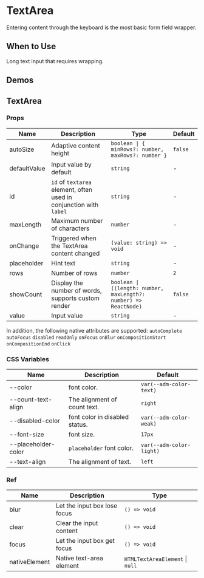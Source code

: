 # TextArea

Entering content through the keyboard is the most basic form field wrapper.

## When to Use

Long text input that requires wrapping.

## Demos

<code src="./demos/demo1.tsx"></code>

## TextArea

### Props

| Name | Description | Type | Default |
| --- | --- | --- | --- |
| autoSize | Adaptive content height | `boolean \| { minRows?: number, maxRows?: number }` | `false` |
| defaultValue | Input value by default | `string` | - |
| id | `id` of `textarea` element, often used in conjunction with `label` | `string` | - |
| maxLength | Maximum number of characters | `number` | - |
| onChange | Triggered when the TextArea content changed | `(value: string) => void` | - |
| placeholder | Hint text | `string` | - |
| rows | Number of rows | `number` | `2` |
| showCount | Display the number of words, supports custom render | `boolean \| ((length: number, maxLength?: number) => ReactNode)` | `false` |
| value | Input value | `string` | - |

In addition, the following native attributes are supported: `autoComplete` `autoFocus` `disabled` `readOnly` `onFocus` `onBlur` `onCompositionStart` `onCompositionEnd` `onClick`

### CSS Variables

| Name | Description | Default |
| --- | --- | --- |
| --color | font color. | `var(--adm-color-text)` |
| --count-text-align | The alignment of count text. | `right` |
| --disabled-color | font color in disabled status. | `var(--adm-color-weak)` |
| --font-size | font size. | `17px` |
| --placeholder-color | `placeholder` font color. | `var(--adm-color-light)` |
| --text-align | The alignment of text. | `left` |

### Ref

| Name | Description | Type |
| --- | --- | --- |
| blur | Let the input box lose focus | `() => void` |
| clear | Clear the input content | `() => void` |
| focus | Let the input box get focus | `() => void` |
| nativeElement | Native text-area element | `HTMLTextAreaElement` \| `null` |
